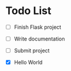 # Todo List



- [ ] Finish Flask project

- [ ] Write documentation

- [ ] Submit project

- [x] Hello World
